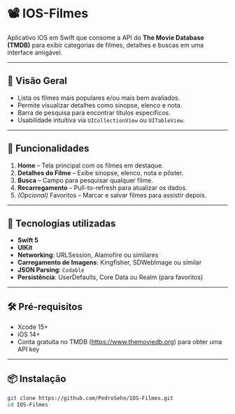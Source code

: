# 📽️ IOS-Filmes

Aplicativo iOS em Swift que consome a API do **The Movie Database (TMDB)** para exibir categorias de filmes, detalhes e buscas em uma interface amigável.

---

## 🧭 Visão Geral

- Lista os filmes mais populares e/ou mais bem avaliados.
- Permite visualizar detalhes como sinopse, elenco e nota.
- Barra de pesquisa para encontrar títulos específicos.
- Usabilidade intuitiva via `UICollectionView` ou `UITableView`.

---

## 🚀 Funcionalidades

1. **Home** – Tela principal com os filmes em destaque.
2. **Detalhes do Filme** – Exibe sinopse, elenco, nota e pôster.
3. **Busca** – Campo para pesquisar qualquer filme.
4. **Recarregamento** – Pull-to-refresh para atualizar os dados.
5. *(Opcional)* Favoritos – Marcar e salvar filmes para assistir depois.

---

## 🧩 Tecnologias utilizadas

- **Swift 5**
- **UIKit**
- **Networking**: URLSession, Alamofire ou similares
- **Carregamento de Imagens**: Kingfisher, SDWebImage ou similar
- **JSON Parsing**: `Codable`
- **Persistência**: UserDefaults, Core Data ou Realm (para favoritos)

---

## 🛠️ Pré-requisitos

- Xcode 15+
- iOS 14+
- Conta gratuita no TMDB (https://www.themoviedb.org) para obter uma API key

---

## 📦 Instalação

```bash
git clone https://github.com/PedroSehn/IOS-Filmes.git
cd IOS-Filmes
